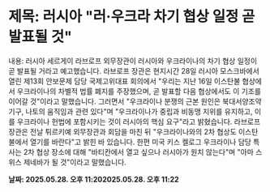 # **제목: 러시아 "러·우크라 차기 협상 일정 곧 발표될 것"**

  내용: 러시아 세르게이 라브로프 외무장관이 러시아와 우크라이나의 차기 협상 일정이 곧 발표될 거라고 예고했습니다. 라브로프 장관은 현지시간 28일 러시아 모스크바에서 열린 제13회 안보문제 담당 국제고위대표 회의에서 "우리는 지난 16일 이스탄불 협상에서 우크라이나의 차별적 법률 폐지를 주장했으며, 곧 발표할 다음 협상에서도 이 기조를 이어갈 것"이라고 말했습니다. 그러면서 "우크라이나 분쟁의 근본 원인은 북대서양조약기구, 나토의 움직임과 관련 있다"며 "우크라이나가 중립과 비동맹 지위를 유지하고, 이를 우크라이나 헌법에 포함시키는 것이 러시아의 핵심 요구"라고 밝혔습니다. 라브로프 장관은 전날 튀르키예 외무장관과 회담을 마친 뒤 "우크라이나와의 2차 협상도 이스탄불에서 열기를 바란다"고 밝힌 바 있습니다. 한편 미국 키스 켈로그 우크라이나 담당 특사는 2차 협상 장소에 대해 "바티칸에서 열고 싶으나 러시아가 원치 않는다"며 "아마 스위스 제네바가 될 것"이라고 말했습니다.

  **날짜: 2025.05.28. 오후 11:202025.05.28. 오후 11:22**